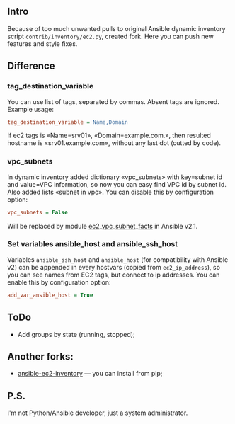 ## Intro

Because of too much unwanted pulls to original Ansible dynamic inventory script `contrib/inventory/ec2.py`, created fork. Here you can push new features and style fixes.

## Difference

### tag_destination_variable

You can use list of tags, separated by commas. Absent tags are ignored.
Example usage:
```ini
tag_destination_variable = Name,Domain
```
If ec2 tags is «Name=srv01», «Domain=example.com.», then resulted hostname is «srv01.example.com», without any last dot (cutted by code).

### vpc_subnets

In dynamic inventory added dictionary «vpc_subnets» with key=subnet id and value=VPC information, so now you can easy find VPC id by subnet id.
Also added lists «subnet in vpc».
You can disable this by configuration option:
```ini
vpc_subnets = False
```
Will be replaced by module [ec2_vpc_subnet_facts](https://docs.ansible.com/ansible/ec2_vpc_subnet_facts_module.html) in Ansible v2.1.

### Set variables ansible_host and ansible_ssh_host

Variables `ansible_ssh_host` and `ansible_host` (for compatibility with Ansible v2) can be appended in every hostvars (copied from `ec2_ip_address`), so you can see names from EC2 tags, but connect to ip addresses.
You can enable this by configuration option:
```ini
add_var_ansible_host = True
```

## ToDo

* Add groups by state (running, stopped);

## Another forks:

* [ansible-ec2-inventory](https://pypi.python.org/pypi/ansible-ec2-inventory) — you can install from pip;

## P.S.

I'm not Python/Ansible developer, just a system administrator.
